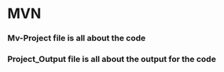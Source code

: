 # MVN
### Mv-Project file is all about the code
### Project_Output file is all about the output for the code
